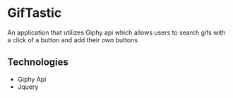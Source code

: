 # GifTastic

An application that utilizes Giphy api which allows users to search gifs with a click of a button and add their own buttons

## Technologies

- Giphy Api
- Jquery
